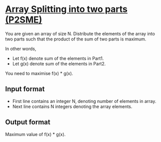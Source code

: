 # [Array Splitting into two parts (P2SME)][link]

You are given an array of size N. Distribute the elements of the array into two parts such that the product of the sum of two parts is maximum.

In other words,

- Let f(x) denote sum of the elements in Part1.
- Let g(x) denote sum of the elements in Part2.

You need to maximise f(x) \* g(x).

## Input format

- First line contains an integer N, denoting number of elements in array.
- Next line contains N integers denoting the array elements.

## Output format

Maximum value of f(x) \* g(x).

[link]: https://www.hackerearth.com/practice/algorithms/dynamic-programming/2-dimensional/practice-problems/algorithm/hp-and-splitting-into-two-parts-0abf415a/
